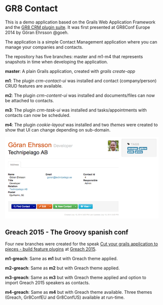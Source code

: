 # GR8 Contact

This is a demo application based on the Grails Web Application Framework and the [GR8 CRM plugin suite](http://gr8crm.github.io/).
It was first presented at GR8Conf Europe 2014 by Göran Ehrsson @goeh.

The application is a simple Contact Management application where you can manage your companies and contacts.

The repository has five branches: master and m1-m4 that represents snapshots in time when developing the application.

**master**: A plain Grails application, created with *grails create-app*

**m1**: The plugin *crm-contact-ui* was installed and contact (company/person) CRUD features are available.

**m2**: The plugin *crm-content-ui* was installed and documents/files can now be attached to contacts.

**m3**: The plugin *crm-task-ui* was installed and tasks/appointments with contacts can now be scheduled.

**m4**: The plugin *cookie-layout* was installed and two *themes* were created to show that UI can change depending on sub-domain.

![GR8 Contact Manager](src/docs/images/crm-contact-show.png)

## Greach 2015 - The Groovy spanish conf

Four new branches were created for the speak
[Cut your grails application to pieces - build feature plugins](http://greachconf.com/speakers/goran-ehrsson-cut-your-grails-application-to-pieces-build-feature-plugins/)
at [Greach 2015](http://greachconf.com).

**m1-greach**: Same as **m1** but with Greach theme applied.

**m2-greach**: Same as **m2** but with Greach theme applied.

**m3-greach**: Same as **m3** but with Greach theme applied and option to import Greach 2015 speakers as contacts.

**m4-greach**: Same as **m4** but with Greach theme available. Three themes (Greach, Gr8ConfEU and Gr8ConfUS) available at run-time.
